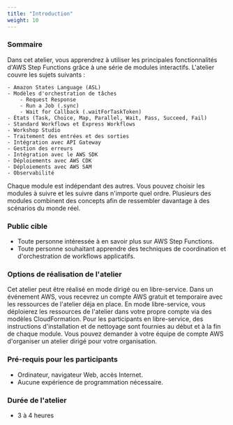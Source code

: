 ```yaml
---
title: "Introduction"
weight: 10
---
```


### Sommaire

Dans cet atelier, vous apprendrez à utiliser les principales fonctionnalités d'AWS Step Functions grâce à une série de modules interactifs. L'atelier couvre les sujets suivants :

    - Amazon States Language (ASL)
    - Modèles d'orchestration de tâches
        - Request Response
        - Run a Job (.sync)
        - Wait for Callback (.waitForTaskToken)
    - États (Task, Choice, Map, Parallel, Wait, Pass, Succeed, Fail)
    - Standard Workflows et Express Workflows
    - Workshop Studio
    - Traitement des entrées et des sorties
    - Intégration avec API Gateway
    - Gestion des erreurs
    - Intégration avec le AWS SDK
    - Déploiements avec AWS CDK
    - Déploiements avec AWS SAM
    - Observabilité

Chaque module est indépendant des autres. Vous pouvez choisir les modules à suivre et les suivre dans n'importe quel ordre. Plusieurs des modules combinent des concepts afin de ressembler davantage à des scénarios du monde réel.

### Public cible

- Toute personne intéressée à en savoir plus sur AWS Step Functions.
- Toute personne souhaitant apprendre des techniques de coordination et d'orchestration de workflows applicatifs.

### Options de réalisation de l'atelier

Cet atelier peut être réalisé en mode dirigé ou en libre-service. Dans un événement AWS, vous recevrez un compte AWS gratuit et temporaire avec les ressources de l'atelier déja en place. En mode libre-service, vous déploierez les ressources de l'atelier dans votre propre compte via des modèles CloudFormation. Pour les participants en libre-service, des instructions d'installation et de nettoyage sont fournies au début et à la fin de chaque module. Vous pouvez demander à votre équipe de compte AWS d'organiser un atelier dirigé pour votre organisation.

### Pré-requis pour les participants

- Ordinateur, navigateur Web, accès Internet.
- Aucune expérience de programmation nécessaire.

### Durée de l'atelier

- 3 à 4 heures